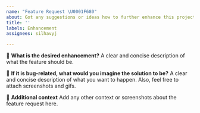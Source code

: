 ```yaml
---
name: "Feature Request \U0001F680"
about: Got any suggestions or ideas how to further enhance this project?
title: ''
labels: Enhancement
assignees: silhavyj

---
```


🚀 **What is the desired enhancement?**
A clear and concise description of what the feature should be.

🐞 **If it is bug-related, what would you imagine the solution to be?**
A clear and concise description of what you want to happen. Also, feel free to attach screenshots and gifs.

📝 **Additional context**
Add any other context or screenshots about the feature request here.
